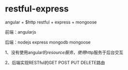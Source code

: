 restful-express
===============

angular + $http restful + express + mongoose

前端：angularjs

后端：nodejs express mongodb mongoose


1、没有使用angular的$resource服务，使用$http服务于后台交互

2、后端实现RESTful的GET POST PUT DELETE路由
